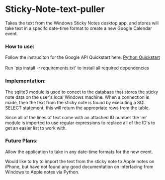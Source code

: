 # Sticky-Note-text-puller
Takes the text from the Windows Sticky Notes desktop app, and stores will take text in a specifc date-time format to create a new Google Calendar event. 

### How to use: 
Follow the instruciton for the Google API Quickstart here: [Python Quickstart](https://developers.google.com/calendar/quickstart/python)
<br></br>
Run 'pip install -r requirements.txt' to install all required dependencies 

### Implementation:
The sqlite3 module is used to conect to the database that stores the sticky note data on the user's local Windows machine. When a connection is made, then the text from the sticky note is found by executing a SQL SELECT statement, this will return the appropriate rows from the table. 

Since all of the lines of text come with an attached ID number the 're' module is imported to use regular expressions to replace all of the ID's to get an easier list to work with. 


### Future Plans: 
Allow the application to take in any date-time formats for the new event. 

Would like to try to import the text from the sticky note to Apple notes on iPhone, but have not found any good documentation on interfacing from Windows to Apple notes via Python. 
